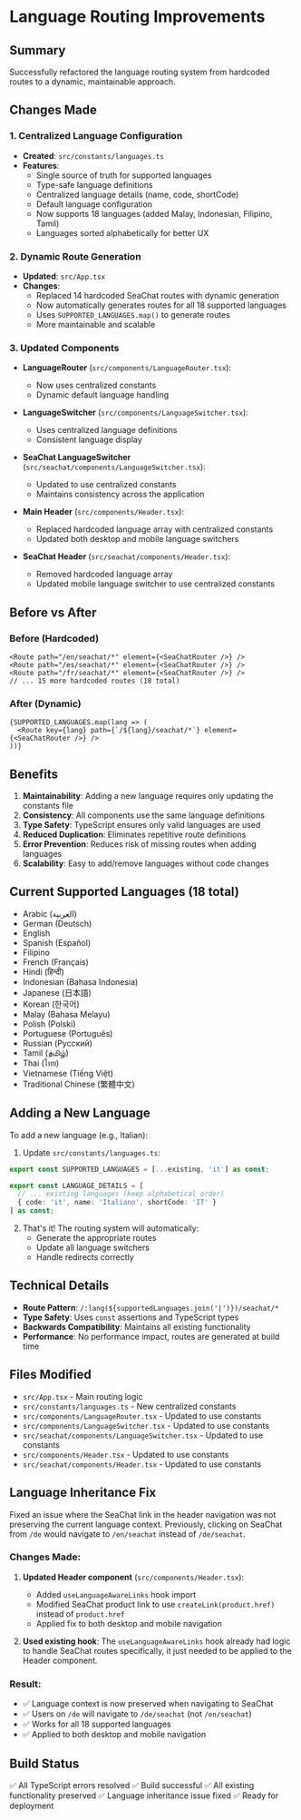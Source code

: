 # Language Routing Improvements

## Summary
Successfully refactored the language routing system from hardcoded routes to a dynamic, maintainable approach.

## Changes Made

### 1. Centralized Language Configuration
- **Created**: `src/constants/languages.ts`
- **Features**:
  - Single source of truth for supported languages
  - Type-safe language definitions
  - Centralized language details (name, code, shortCode)
  - Default language configuration
  - Now supports 18 languages (added Malay, Indonesian, Filipino, Tamil)
  - Languages sorted alphabetically for better UX

### 2. Dynamic Route Generation
- **Updated**: `src/App.tsx`
- **Changes**:
  - Replaced 14 hardcoded SeaChat routes with dynamic generation
  - Now automatically generates routes for all 18 supported languages
  - Uses `SUPPORTED_LANGUAGES.map()` to generate routes
  - More maintainable and scalable

### 3. Updated Components
- **LanguageRouter** (`src/components/LanguageRouter.tsx`):
  - Now uses centralized constants
  - Dynamic default language handling
  
- **LanguageSwitcher** (`src/components/LanguageSwitcher.tsx`):
  - Uses centralized language definitions
  - Consistent language display

- **SeaChat LanguageSwitcher** (`src/seachat/components/LanguageSwitcher.tsx`):
  - Updated to use centralized constants
  - Maintains consistency across the application

- **Main Header** (`src/components/Header.tsx`):
  - Replaced hardcoded language array with centralized constants
  - Updated both desktop and mobile language switchers

- **SeaChat Header** (`src/seachat/components/Header.tsx`):
  - Removed hardcoded language array
  - Updated mobile language switcher to use centralized constants

## Before vs After

### Before (Hardcoded)
```tsx
<Route path="/en/seachat/*" element={<SeaChatRouter />} />
<Route path="/es/seachat/*" element={<SeaChatRouter />} />
<Route path="/fr/seachat/*" element={<SeaChatRouter />} />
// ... 15 more hardcoded routes (18 total)
```

### After (Dynamic)
```tsx
{SUPPORTED_LANGUAGES.map(lang => (
  <Route key={lang} path={`/${lang}/seachat/*`} element={<SeaChatRouter />} />
))}
```

## Benefits

1. **Maintainability**: Adding a new language requires only updating the constants file
2. **Consistency**: All components use the same language definitions
3. **Type Safety**: TypeScript ensures only valid languages are used
4. **Reduced Duplication**: Eliminates repetitive route definitions
5. **Error Prevention**: Reduces risk of missing routes when adding languages
6. **Scalability**: Easy to add/remove languages without code changes

## Current Supported Languages (18 total)

- Arabic (العربية)
- German (Deutsch)
- English
- Spanish (Español)
- Filipino
- French (Français)
- Hindi (हिन्दी)
- Indonesian (Bahasa Indonesia)
- Japanese (日本語)
- Korean (한국어)
- Malay (Bahasa Melayu)
- Polish (Polski)
- Portuguese (Português)
- Russian (Русский)
- Tamil (தமிழ்)
- Thai (ไทย)
- Vietnamese (Tiếng Việt)
- Traditional Chinese (繁體中文)

## Adding a New Language

To add a new language (e.g., Italian):

1. Update `src/constants/languages.ts`:
```typescript
export const SUPPORTED_LANGUAGES = [...existing, 'it'] as const;

export const LANGUAGE_DETAILS = [
  // ... existing languages (keep alphabetical order)
  { code: 'it', name: 'Italiano', shortCode: 'IT' }
] as const;
```

2. That's it! The routing system will automatically:
   - Generate the appropriate routes
   - Update all language switchers
   - Handle redirects correctly

## Technical Details

- **Route Pattern**: `/:lang(${supportedLanguages.join('|')})/seachat/*`
- **Type Safety**: Uses `const` assertions and TypeScript types
- **Backwards Compatibility**: Maintains all existing functionality
- **Performance**: No performance impact, routes are generated at build time

## Files Modified
- `src/App.tsx` - Main routing logic
- `src/constants/languages.ts` - New centralized constants
- `src/components/LanguageRouter.tsx` - Updated to use constants
- `src/components/LanguageSwitcher.tsx` - Updated to use constants  
- `src/seachat/components/LanguageSwitcher.tsx` - Updated to use constants
- `src/components/Header.tsx` - Updated to use constants
- `src/seachat/components/Header.tsx` - Updated to use constants

## Language Inheritance Fix

Fixed an issue where the SeaChat link in the header navigation was not preserving the current language context. Previously, clicking on SeaChat from `/de` would navigate to `/en/seachat` instead of `/de/seachat`.

### Changes Made:
1. **Updated Header component** (`src/components/Header.tsx`):
   - Added `useLanguageAwareLinks` hook import
   - Modified SeaChat product link to use `createLink(product.href)` instead of `product.href`
   - Applied fix to both desktop and mobile navigation

2. **Used existing hook**: The `useLanguageAwareLinks` hook already had logic to handle SeaChat routes specifically, it just needed to be applied to the Header component.

### Result:
- ✅ Language context is now preserved when navigating to SeaChat
- ✅ Users on `/de` will navigate to `/de/seachat` (not `/en/seachat`)
- ✅ Works for all 18 supported languages
- ✅ Applied to both desktop and mobile navigation

## Build Status
✅ All TypeScript errors resolved
✅ Build successful
✅ All existing functionality preserved
✅ Language inheritance issue fixed
✅ Ready for deployment

